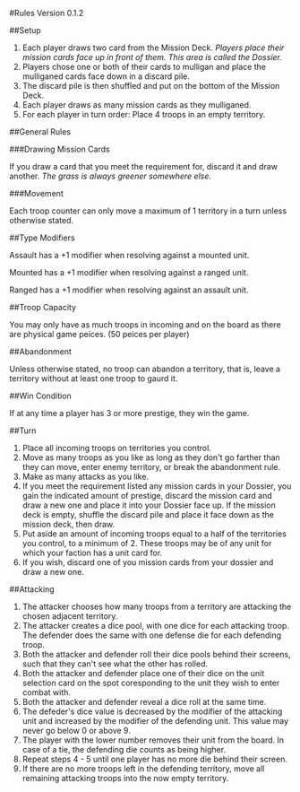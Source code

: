 #Rules
Version 0.1.2

##Setup

1. Each player draws two card from the Mission Deck. *Players place their mission cards face up in front of them. This area is called the Dossier.*
2. Players chose one or both of their cards to mulligan and place the mulliganed cards face down in a discard pile.
3. The discard pile is then shuffled and put on the bottom of the Mission Deck.
4. Each player draws as many mission cards as they mulliganed.
5. For each player in turn order: Place 4 troops in an empty territory.

##General Rules

###Drawing Mission Cards

If you draw a card that you meet the requirement for, discard it and draw another. *The grass is always greener somewhere else.*

###Movement

Each troop counter can only move a maximum of 1 territory in a turn unless otherwise stated.

##Type Modifiers

Assault has a +1 modifier when resolving against a mounted unit.

Mounted has a +1 modifier when resolving against a ranged unit.

Ranged has a +1 modifier when resolving against an assault unit.

##Troop Capacity

You may only have as much troops in incoming and on the board as there are physical game peices. (50 peices per player)

##Abandonment

Unless otherwise stated, no troop can abandon a territory, that is, leave a territory without at least one troop to gaurd it.

##Win Condition

If at any time a player has 3 or more prestige, they win the game.

##Turn

1. Place all incoming troops on territories you control.
2. Move as many troops as you like as long as they don't go farther than they can move, enter enemy territory, or break the abandonment rule.
2. Make as many attacks as you like.
3. If you meet the requirement listed any mission cards in your Dossier, you gain the indicated amount of prestige, discard the mission card and draw a new one and place it into your Dossier face up. If the mission deck is empty, shuffle the discard pile and place it face down as the mission deck, then draw.
4. Put aside an amount of incoming troops equal to a half of the territories you control, to a minimum of 2. These troops may be of any unit for which your faction has a unit card for.
5. If you wish, discard one of you mission cards from your dossier and draw a new one.


##Attacking

1. The attacker chooses how many troops from a territory are attacking the chosen adjacent territory.
2. The attacker creates a dice pool, with one dice for each attacking troop. The defender does the same with one defense die for each defending troop.
3. Both the attacker and defender roll their dice pools behind their screens, such that they can't see what the other has rolled.
4. Both the attacker and defender place one of their dice on the unit selection card on the spot coresponding to the unit they wish to enter combat with.
5. Both the attacker and defender reveal a dice roll at the same time.
6. The defeder's dice value is decreased by the modifier of the attacking unit and increased by the modifier of the defending unit. This value may never go below 0 or above 9.
7. The player with the lower number removes their unit from the board. In case of a tie, the defending die counts as being higher.
8. Repeat steps 4 - 5 until one player has no more die behind their screen.
9. If there are no more troops left in the defending territory, move all remaining attacking troops into the now empty territory.
